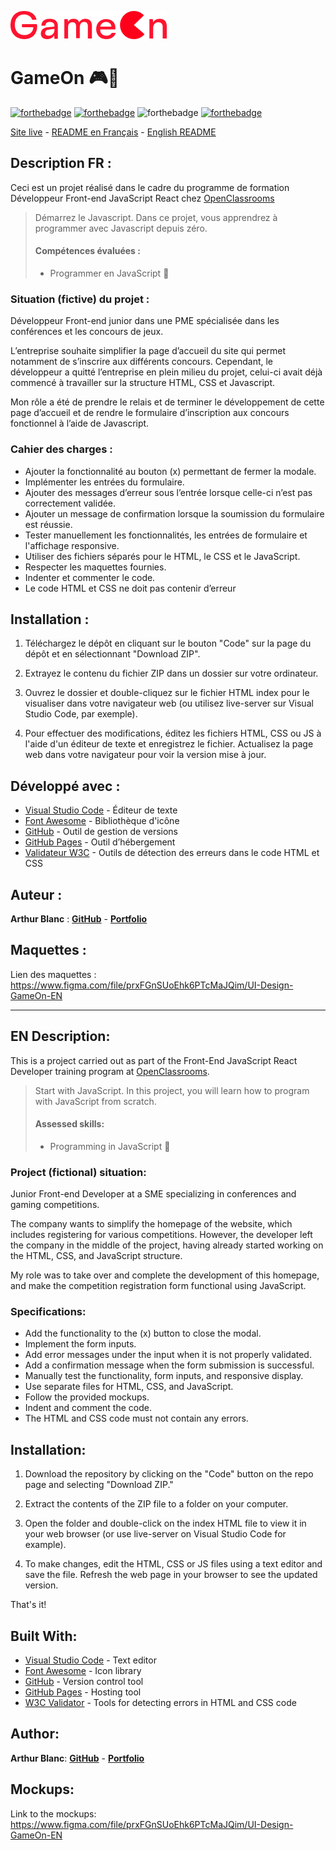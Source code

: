 ![GameOn](/assets/img/Logo.png)

# GameOn 🎮👾

[![forthebadge](https://forthebadge.com/images/badges/validated-html5.svg)](https://validator.w3.org/nu/?showsource=yes&showoutline=yes&showimagereport=yes&doc=https%3A%2F%2Farthurblanc.github.io%2FGameOn%2F)
[![forthebadge](https://forthebadge.com/images/badges/uses-css.svg)](https://jigsaw.w3.org/css-validator/validator?uri=https%3A%2F%2Farthurblanc.github.io%2FGameOn%2F&profile=css3svg&usermedium=all&warning=1&vextwarning=&lang=fr)
![forthebadge](https://forthebadge.com/images/badges/uses-js.svg)
[![forthebadge](https://forthebadge.com/images/badges/uses-git.svg)](https://github.com/ArthurBlanc)

[Site live](https://arthurblanc.github.io/GameOn/) - <a href="#description-fr-">README en Français</a> - <a href="#en-description">English README</a>

## Description FR :

Ceci est un projet réalisé dans le cadre du programme de formation Développeur Front-end JavaScript React chez [OpenClassrooms](https://openclassrooms.com/fr/paths/516-developpeur-dapplication-javascript-react)

> Démarrez le Javascript. Dans ce projet, vous apprendrez à programmer avec Javascript depuis zéro.
>
> #### Compétences évaluées :
>
> -   Programmer en JavaScript 🚀

### Situation (fictive) du projet :

Développeur Front-end junior dans une PME spécialisée dans les conférences et les concours de jeux.

L’entreprise souhaite simplifier la page d’accueil du site qui permet notamment de s’inscrire aux différents concours. Cependant, le développeur a quitté l’entreprise en plein milieu du projet, celui-ci avait déjà commencé à travailler sur la structure HTML, CSS et Javascript.

Mon rôle a été de prendre le relais et de terminer le développement de cette page d’accueil et de rendre le formulaire d’inscription aux concours fonctionnel à l’aide de Javascript.

### Cahier des charges :

-   Ajouter la fonctionnalité au bouton (x) permettant de fermer la modale.
-   Implémenter les entrées du formulaire.
-   Ajouter des messages d’erreur sous l’entrée lorsque celle-ci n’est pas correctement validée.
-   Ajouter un message de confirmation lorsque la soumission du formulaire est réussie.
-   Tester manuellement les fonctionnalités, les entrées de formulaire et l'affichage responsive.
-   Utiliser des fichiers séparés pour le HTML, le CSS et le JavaScript.
-   Respecter les maquettes fournies.
-   Indenter et commenter le code.
-   Le code HTML et CSS ne doit pas contenir d’erreur

## Installation :

1. Téléchargez le dépôt en cliquant sur le bouton "Code" sur la page du dépôt et en sélectionnant "Download ZIP".

2. Extrayez le contenu du fichier ZIP dans un dossier sur votre ordinateur.

3. Ouvrez le dossier et double-cliquez sur le fichier HTML index pour le visualiser dans votre navigateur web (ou utilisez live-server sur Visual Studio Code, par exemple).

4. Pour effectuer des modifications, éditez les fichiers HTML, CSS ou JS à l'aide d'un éditeur de texte et enregistrez le fichier. Actualisez la page web dans votre navigateur pour voir la version mise à jour.

## Développé avec :

-   [Visual Studio Code](https://code.visualstudio.com/) - Éditeur de texte
-   [Font Awesome](https://fontawesome.com/) - Bibliothèque d'icône
-   [GitHub](https://github.com/) - Outil de gestion de versions
-   [GitHub Pages](https://pages.github.com/) - Outil d’hébergement
-   [Validateur W3C](https://validator.w3.org/) - Outils de détection des erreurs dans le code HTML et CSS

## Auteur :

**Arthur Blanc** : [**GitHub**](https://github.com/ArthurBlanc/) - [**Portfolio**](https://abcoding.fr/portfolio)

## Maquettes :

Lien des maquettes : https://www.figma.com/file/prxFGnSUoEhk6PTcMaJQim/UI-Design-GameOn-EN

---

## EN Description:

This is a project carried out as part of the Front-End JavaScript React Developer training program at [OpenClassrooms](https://openclassrooms.com/en/paths/517-javascript-react-developer).

> Start with JavaScript. In this project, you will learn how to program with JavaScript from scratch.
>
> #### Assessed skills:
>
> -   Programming in JavaScript 🚀

### Project (fictional) situation:

Junior Front-end Developer at a SME specializing in conferences and gaming competitions.

The company wants to simplify the homepage of the website, which includes registering for various competitions. However, the developer left the company in the middle of the project, having already started working on the HTML, CSS, and JavaScript structure.

My role was to take over and complete the development of this homepage, and make the competition registration form functional using JavaScript.

### Specifications:

-   Add the functionality to the (x) button to close the modal.
-   Implement the form inputs.
-   Add error messages under the input when it is not properly validated.
-   Add a confirmation message when the form submission is successful.
-   Manually test the functionality, form inputs, and responsive display.
-   Use separate files for HTML, CSS, and JavaScript.
-   Follow the provided mockups.
-   Indent and comment the code.
-   The HTML and CSS code must not contain any errors.

## Installation:

1. Download the repository by clicking on the "Code" button on the repo page and selecting "Download ZIP."

2. Extract the contents of the ZIP file to a folder on your computer.

3. Open the folder and double-click on the index HTML file to view it in your web browser (or use live-server on Visual Studio Code for example).

4. To make changes, edit the HTML, CSS or JS files using a text editor and save the file. Refresh the web page in your browser to see the updated version.

That's it!

## Built With:

-   [Visual Studio Code](https://code.visualstudio.com/) - Text editor
-   [Font Awesome](https://fontawesome.com/) - Icon library
-   [GitHub](https://github.com/) - Version control tool
-   [GitHub Pages](https://pages.github.com/) - Hosting tool
-   [W3C Validator](https://validator.w3.org/) - Tools for detecting errors in HTML and CSS code

## Author:

**Arthur Blanc**: [**GitHub**](https://github.com/ArthurBlanc/) - [**Portfolio**](https://abcoding.fr/portfolio)

## Mockups:

Link to the mockups: https://www.figma.com/file/prxFGnSUoEhk6PTcMaJQim/UI-Design-GameOn-EN
